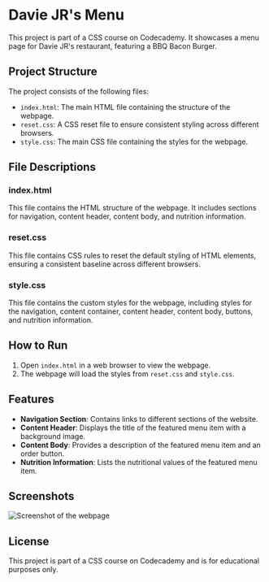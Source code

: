 # Davie JR's Menu

This project is part of a CSS course on Codecademy. It showcases a menu page for Davie JR's restaurant, featuring a BBQ Bacon Burger.

## Project Structure

The project consists of the following files:

- `index.html`: The main HTML file containing the structure of the webpage.
- `reset.css`: A CSS reset file to ensure consistent styling across different browsers.
- `style.css`: The main CSS file containing the styles for the webpage.

## File Descriptions

### index.html

This file contains the HTML structure of the webpage. It includes sections for navigation, content header, content body, and nutrition information.

### reset.css

This file contains CSS rules to reset the default styling of HTML elements, ensuring a consistent baseline across different browsers.

### style.css

This file contains the custom styles for the webpage, including styles for the navigation, content container, content header, content body, buttons, and nutrition information.

## How to Run

1. Open `index.html` in a web browser to view the webpage.
2. The webpage will load the styles from `reset.css` and `style.css`.

## Features

- **Navigation Section**: Contains links to different sections of the website.
- **Content Header**: Displays the title of the featured menu item with a background image.
- **Content Body**: Provides a description of the featured menu item and an order button.
- **Nutrition Information**: Lists the nutritional values of the featured menu item.

## Screenshots

![Screenshot of the webpage](https://content.codecademy.com/courses/web-101/unit-6/htmlcss1-img_burgerphoto.jpeg)

## License

This project is part of a CSS course on Codecademy and is for educational purposes only.
